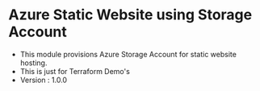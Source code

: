 # Azure Static Website using Storage Account
- This module provisions Azure Storage Account for static website hosting.
- This is just for Terraform Demo's
- Version : 1.0.0


